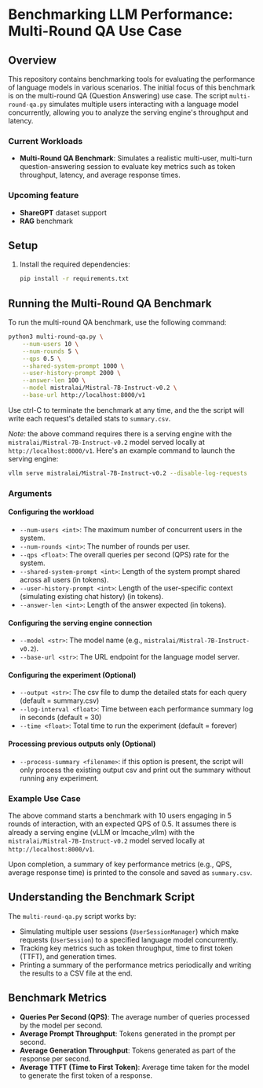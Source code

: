 # Benchmarking LLM Performance: Multi-Round QA Use Case

## Overview

This repository contains benchmarking tools for evaluating the performance of language models in various scenarios. The initial focus of this benchmark is on the multi-round QA (Question Answering) use case. The script `multi-round-qa.py` simulates multiple users interacting with a language model concurrently, allowing you to analyze the serving engine's throughput and latency.

### Current Workloads

- **Multi-Round QA Benchmark**: Simulates a realistic multi-user, multi-turn question-answering session to evaluate key metrics such as token throughput, latency, and average response times.

### Upcoming feature
- **ShareGPT** dataset support
- **RAG** benchmark

## Setup

1. Install the required dependencies:
   ```bash
   pip install -r requirements.txt
   ```

## Running the Multi-Round QA Benchmark

To run the multi-round QA benchmark, use the following command:

```bash
python3 multi-round-qa.py \
    --num-users 10 \
    --num-rounds 5 \
    --qps 0.5 \
    --shared-system-prompt 1000 \
    --user-history-prompt 2000 \
    --answer-len 100 \
    --model mistralai/Mistral-7B-Instruct-v0.2 \
    --base-url http://localhost:8000/v1
```

Use ctrl-C to terminate the benchmark at any time, and the the script will write each request's detailed stats to `summary.csv`.


*Note:* the above command requires there is a serving engine with the `mistralai/Mistral-7B-Instruct-v0.2` model served locally at `http://localhost:8000/v1`. Here's an example command to launch the serving engine:

```bash
vllm serve mistralai/Mistral-7B-Instruct-v0.2 --disable-log-requests
```

### Arguments

#### Configuring the workload
- `--num-users <int>`: The maximum number of concurrent users in the system.
- `--num-rounds <int>`: The number of rounds per user.
- `--qps <float>`: The overall queries per second (QPS) rate for the system.
- `--shared-system-prompt <int>`: Length of the system prompt shared across all users (in tokens).
- `--user-history-prompt <int>`: Length of the user-specific context (simulating existing chat history) (in tokens).
- `--answer-len <int>`: Length of the answer expected (in tokens).

#### Configuring the serving engine connection
- `--model <str>`: The model name (e.g., `mistralai/Mistral-7B-Instruct-v0.2`).
- `--base-url <str>`: The URL endpoint for the language model server.

#### Configuring the experiment (Optional)
- `--output <str>`: The csv file to dump the detailed stats for each query (default = summary.csv)
- `--log-interval <float>`: Time between each performance summary log in seconds (default = 30)
- `--time <float>`: Total time to run the experiment (default = forever)

#### Processing previous outputs only (Optional)
- `--process-summary <filename>`: if this option is present, the script will only process the existing output csv and print out the summary without running any experiment.


### Example Use Case

The above command starts a benchmark with 10 users engaging in 5 rounds of interaction, with an expected QPS of 0.5. It assumes there is already a serving engine (vLLM or lmcache\_vllm) with the `mistralai/Mistral-7B-Instruct-v0.2` model served locally at `http://localhost:8000/v1`.

Upon completion, a summary of key performance metrics (e.g., QPS, average response time) is printed to the console and saved as `summary.csv`.

## Understanding the Benchmark Script

The `multi-round-qa.py` script works by:

- Simulating multiple user sessions (`UserSessionManager`) which make requests (`UserSession`) to a specified language model concurrently.
- Tracking key metrics such as token throughput, time to first token (TTFT), and generation times.
- Printing a summary of the performance metrics periodically and writing the results to a CSV file at the end.

## Benchmark Metrics

- **Queries Per Second (QPS)**: The average number of queries processed by the model per second.
- **Average Prompt Throughput**: Tokens generated in the prompt per second.
- **Average Generation Throughput**: Tokens generated as part of the response per second.
- **Average TTFT (Time to First Token)**: Average time taken for the model to generate the first token of a response.

